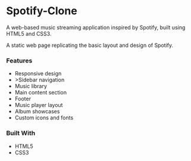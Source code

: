 # Spotify-Clone

<p> A web-based music streaming application inspired by Spotify, built using HTML5 and CSS3.</p>
<p> A static web page replicating the basic layout and design of Spotify.</p>


<h3>Features</h3>
<ul>
<li>Responsive design</li>
<li>>Sidebar navigation</li>
<li> Music library</li>
<li> Main content section</li>
 <li>Footer</li>
<li> Music player layout</li>
 <li>Album showcases</li>
<li>Custom icons and fonts</li>
</ul>


<h3>Built With</h3> 
<ul>
<li> HTML5</li>
 <li>CSS3</li>
</ul>
